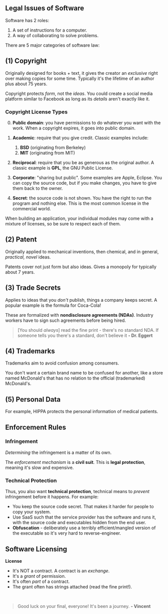 ## Legal Issues of Software

Software has 2 roles:

1. A set of instructions for a computer.
2. A way of collaborating to solve problems.

There are 5 major categories of software law:

## (1) Copyright

Originally designed for books + text, it gives the creator an _exclusive_ right over making copies for some time. Typically it's the lifetime of an author plus about 75 years.

Copyright protects _form_, not the _ideas_. You could create a social media platform similar to Facebook as long as its _details_ aren't exactly like it.

### Copyright License Types

0. **Public domain**: you have permissions to do whatever you want with the work. When a copyright expires, it goes into public domain.

1. **Academic**: require that you give credit. Classic examples include:

   1. **BSD** (originating from Berkeley)
   2. **MIT** (originating from MIT)

2. **Reciprocal**: require that you be as generous as the original author. A classic example is **GPL**, the GNU Public License.

3. **Corporate**: "sharing but public". Some examples are Apple, Eclipse. You can copy the source code, but if you make changes, you have to give them back to the owner.

4. **Secret**: the source code is not shown. You have the right to run the program and nothing else. This is the most common license in the commercial world.

When building an application, your individual modules may come with a mixture of licenses, so be sure to respect each of them.

## (2) Patent

Originally applied to mechanical inventions, then chemical, and in general, _practical, novel_ ideas.

Patents cover not just form but also ideas. Gives a monopoly for typically about 7 years.

## (3) Trade Secrets

Applies to ideas that you _don't_ publish, things a company keeps secret. A popular example is the formula for Coca-Cola!

These are formalized with **nondisclosure agreements (NDAs)**. Industry workers have to sign such agreements before being hired.

> [You should *always*] read the fine print - there's no standard NDA. If someone tells you there's a standard, don't believe it **- Dr. Eggert**

## (4) Trademarks

Trademarks aim to avoid confusion among consumers.

You don't want a certain brand name to be confused for another, like a store named McDonald's that has no relation to the official (trademarked) McDonald's.

## (5) Personal Data

For example, HIPPA protects the personal information of medical patients.

## Enforcement Rules

### Infringement

_Determining_ the infringement is a matter of its own.

The _enforcement mechanism_ is a **civil suit**. This is **legal protection**, meaning it's slow and expensive.

### Technical Protection

Thus, you also want **technical protection**, technical means to _prevent_ infringement before it happens. For example:

- You keep the source code secret. That makes it harder for people to copy your system.
- Use SaaS such that the service provider has the software and runs it, with the source code and executables hidden from the end user.
- **Obfuscation** - deliberately use a terribly efficient/mangled version of the executable so it's very hard to reverse-engineer.

## Software Licensing

**License**

- It's NOT a contract. A contract is an _exchange_.
- It's a _grant_ of permission.
- It's often _part_ of a contract.
- The grant often has strings attached (read the fine print!).

<br>

> Good luck on your final, everyone! It's been a journey. **- Vincent**

